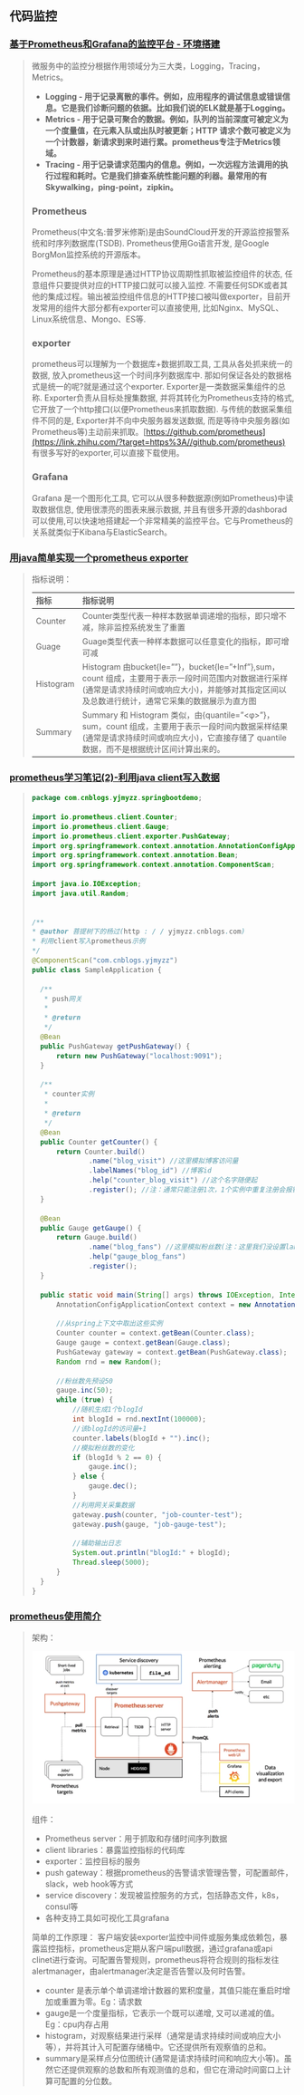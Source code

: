 ## 代码监控

### [基于Prometheus和Grafana的监控平台 - 环境搭建](https://zhuanlan.zhihu.com/p/89074965)

>微服务中的监控分根据作用领域分为三大类，Logging，Tracing，Metrics。
>
>- **Logging - 用于记录离散的事件。例如，应用程序的调试信息或错误信息。它是我们诊断问题的依据。比如我们说的ELK就是基于Logging。**
>- **Metrics - 用于记录可聚合的数据。例如，队列的当前深度可被定义为一个度量值，在元素入队或出队时被更新；HTTP 请求个数可被定义为一个计数器，新请求到来时进行累。prometheus专注于Metrics领域。**
>- **Tracing - 用于记录请求范围内的信息。例如，一次远程方法调用的执行过程和耗时。它是我们排查系统性能问题的利器。最常用的有Skywalking，ping-point，zipkin。**
>
>### Prometheus
>
>Prometheus(中文名:普罗米修斯)是由SoundCloud开发的开源监控报警系统和时序列数据库(TSDB). Prometheus使用Go语言开发, 是Google BorgMon监控系统的开源版本。
>
>Prometheus的基本原理是通过HTTP协议周期性抓取被监控组件的状态, 任意组件只要提供对应的HTTP接口就可以接入监控. 不需要任何SDK或者其他的集成过程。输出被监控组件信息的HTTP接口被叫做exporter，目前开发常用的组件大部分都有exporter可以直接使用, 比如Nginx、MySQL、Linux系统信息、Mongo、ES等.
>
>### exporter
>
>prometheus可以理解为一个数据库+数据抓取工具, 工具从各处抓来统一的数据, 放入prometheus这一个时间序列数据库中. 那如何保证各处的数据格式是统一的呢?就是通过这个exporter. Exporter是一类数据采集组件的总称. Exporter负责从目标处搜集数据, 并将其转化为Prometheus支持的格式, 它开放了一个http接口(以便Prometheus来抓取数据). 与传统的数据采集组件不同的是, Exporter并不向中央服务器发送数据, 而是等待中央服务器(如Prometheus等)主动前来抓取。[https://github.com/prometheus](https://link.zhihu.com/?target=https%3A//github.com/prometheus) 有很多写好的exporter,可以直接下载使用。
>
>### Grafana
>
>Grafana 是一个图形化工具, 它可以从很多种数据源(例如Prometheus)中读取数据信息, 使用很漂亮的图表来展示数据, 并且有很多开源的dashborad可以使用,可以快速地搭建起一个非常精美的监控平台。它与Prometheus的关系就类似于Kibana与ElasticSearch。

### [用java简单实现一个prometheus exporter](https://blog.csdn.net/dgsfor/article/details/109987734)

>指标说明：
>
>| 指标      | 指标说明                                                     |
>| :-------- | :----------------------------------------------------------- |
>| Counter   | Counter类型代表一种样本数据单调递增的指标，即只增不减，除非监控系统发生了重置 |
>| Guage     | Guage类型代表一种样本数据可以任意变化的指标，即可增可减      |
>| Histogram | Histogram 由bucket{le=””}，bucket{le=”+Inf”},sum，count 组成，主要用于表示一段时间范围内对数据进行采样(通常是请求持续时间或响应大小)，并能够对其指定区间以及总数进行统计，通常它采集的数据展示为直方图 |
>| Summary   | Summary 和 Histogram 类似，由{quantile=”<φ>”}，sum，count 组成，主要用于表示一段时间内数据采样结果(通常是请求持续时间或响应大小)，它直接存储了 quantile 数据，而不是根据统计区间计算出来的。 |

### [prometheus学习笔记(2)-利用java client写入数据](https://www.cnblogs.com/yjmyzz/p/how-to-write-data-to-prometheus-using-java-client.html)

>```java
>package com.cnblogs.yjmyzz.springbootdemo;
>
>import io.prometheus.client.Counter;
>import io.prometheus.client.Gauge;
>import io.prometheus.client.exporter.PushGateway;
>import org.springframework.context.annotation.AnnotationConfigApplicationContext;
>import org.springframework.context.annotation.Bean;
>import org.springframework.context.annotation.ComponentScan;
>
>import java.io.IOException;
>import java.util.Random;
>
>
>/**
>* @author 菩提树下的杨过(http : / / yjmyzz.cnblogs.com)
>* 利用client写入prometheus示例
>*/
>@ComponentScan("com.cnblogs.yjmyzz")
>public class SampleApplication {
>
>   /**
>    * push网关
>    *
>    * @return
>    */
>   @Bean
>   public PushGateway getPushGateway() {
>       return new PushGateway("localhost:9091");
>   }
>
>   /**
>    * counter实例
>    *
>    * @return
>    */
>   @Bean
>   public Counter getCounter() {
>       return Counter.build()
>               .name("blog_visit") //这里模拟博客访问量
>               .labelNames("blog_id") //博客id
>               .help("counter_blog_visit") //这个名字随便起
>               .register(); //注：通常只能注册1次，1个实例中重复注册会报错
>   }
>
>   @Bean
>   public Gauge getGauge() {
>       return Gauge.build()
>               .name("blog_fans") //这里模拟粉丝数(注：这里我们没设置label)
>               .help("gauge_blog_fans")
>               .register();
>   }
>
>   public static void main(String[] args) throws IOException, InterruptedException {
>       AnnotationConfigApplicationContext context = new AnnotationConfigApplicationContext(SampleApplication.class);
>
>       //从spring上下文中取出这些实例
>       Counter counter = context.getBean(Counter.class);
>       Gauge gauge = context.getBean(Gauge.class);
>       PushGateway gateway = context.getBean(PushGateway.class);
>       Random rnd = new Random();
>
>       //粉丝数先预设50
>       gauge.inc(50);
>       while (true) {
>           //随机生成1个blogId
>           int blogId = rnd.nextInt(100000);
>           //该blogId的访问量+1
>           counter.labels(blogId + "").inc();
>           //模拟粉丝数的变化
>           if (blogId % 2 == 0) {
>               gauge.inc();
>           } else {
>               gauge.dec();
>           }
>           //利用网关采集数据
>           gateway.push(counter, "job-counter-test");
>           gateway.push(gauge, "job-gauge-test");
>
>           //辅助输出日志
>           System.out.println("blogId:" + blogId);
>           Thread.sleep(5000);
>       }
>   }
>}
>```

### [prometheus使用简介](https://segmentfault.com/a/1190000037691885)

>架构：
>
>![image-20210206174340332](监控.assets/image-20210206174340332.png)
>
>组件：
>
>- Prometheus server：用于抓取和存储时间序列数据
>- client libraries：暴露监控指标的代码库
>- exporter：监控目标的服务
>- push gateway：根据prometheus的告警请求管理告警，可配置邮件，slack，web hook等方式
>- service discovery：发现被监控服务的方式，包括静态文件，k8s，consul等
>- 各种支持工具如可视化工具grafana
>
>简单的工作原理：
>客户端安装exporter监控中间件或服务集成依赖包，暴露监控指标，prometheus定期从客户端pull数据，通过grafana或api clinet进行查询。可配置告警规则，prometheus将符合规则的指标发往alertmanager，由alertmanager决定是否告警以及何时告警。
>
>- counter 是表示单个单调递增计数器的累积度量，其值只能在重启时增加或重置为零。Eg：请求数
>- gauge是一个度量指标，它表示一个既可以递增, 又可以递减的值。Eg：cpu内存占用
>- histogram，对观察结果进行采样（通常是请求持续时间或响应大小等），并将其计入可配置存储桶中。它还提供所有观察值的总和。
>- summary是采样点分位图统计(通常是请求持续时间和响应大小等)。虽然它还提供观察的总数和所有观测值的总和，但它在滑动时间窗口上计算可配置的分位数。



